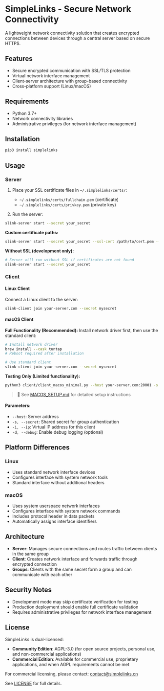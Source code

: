 # SimpleLinks - Secure Network Connectivity

A lightweight network connectivity solution that creates encrypted connections between devices through a central server based on secure HTTPS.

## Features

- Secure encrypted communication with SSL/TLS protection
- Virtual network interface management
- Client-server architecture with group-based connectivity
- Cross-platform support (Linux/macOS)

## Requirements

- Python 3.7+
- Network connectivity libraries
- Administrative privileges (for network interface management)

## Installation

```bash
pip3 install simplelinks
```

## Usage

### Server

1. Place your SSL certificate files in `~/.simplelinks/certs/`:
   - `~/.simplelinks/certs/fullchain.pem` (certificate)
   - `~/.simplelinks/certs/privkey.pem` (private key)

2. Run the server:

```bash
slink-server start --secret your_secret
```

**Custom certificate paths:**
```bash
slink-server start --secret your_secret --ssl-cert /path/to/cert.pem --ssl-key /path/to/key.pem
```

**Without SSL (development only):**
```bash
# Server will run without SSL if certificates are not found
slink-server start --secret your_secret
```

### Client

#### Linux Client

Connect a Linux client to the server:

```bash
slink-client join your-server.com --secret mysecret
```

#### macOS Client

**Full Functionality (Recommended):**
Install network driver first, then use the standard client:
```bash
# Install network driver
brew install --cask tuntap
# Reboot required after installation

# Use standard client
slink-client join your-server.com --secret mysecret
```

**Testing Only (Limited functionality):**
```bash
python3 client/client_macos_minimal.py --host your-server.com:20001 -s mysecret -i 10.0.0.104
```

> 📖 See [MACOS_SETUP.md](MACOS_SETUP.md) for detailed setup instructions

#### Parameters:
- `--host`: Server address
- `-s, --secret`: Shared secret for group authentication
- `-i, --ip`: Virtual IP address for this client
- `-d, --debug`: Enable debug logging (optional)

## Platform Differences

### Linux
- Uses standard network interface devices
- Configures interface with system network tools
- Standard interface without additional headers

### macOS
- Uses system userspace network interfaces
- Configures interface with system network commands
- Includes protocol header in data packets
- Automatically assigns interface identifiers

## Architecture

- **Server**: Manages secure connections and routes traffic between clients in the same group
- **Client**: Creates network interface and forwards traffic through encrypted connection
- **Groups**: Clients with the same secret form a group and can communicate with each other

## Security Notes

- Development mode may skip certificate verification for testing
- Production deployment should enable full certificate validation
- Requires administrative privileges for network interface management

## License

SimpleLinks is dual-licensed:
- **Community Edition**: AGPL-3.0 (for open source projects, personal use, and non-commercial applications)
- **Commercial Edition**: Available for commercial use, proprietary applications, and when AGPL requirements cannot be met

For commercial licensing, please contact: contact@simplelinks.cn

See [LICENSE](LICENSE) for full details.
